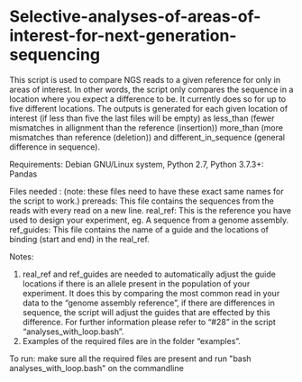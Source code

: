 # Selective-analyses-of-areas-of-interest-for-next-generation-sequencing
This script is used to compare NGS reads to a given reference for only in areas of interest. In other words, the script only compares the sequence in a location where you expect a difference to be. It currently does so for up to five different locations. The outputs is generated for each given location of interest (if less than five the last files will be empty) as less_than (fewer mismatches in allignment than the reference (insertion)) more_than (more mismatches than reference (deletion)) and different_in_sequence (general difference in sequence).

Requirements:
Debian GNU/Linux system,
Python 2.7,
Python 3.7.3+:
Pandas


Files needed :
(note: these files need to have these exact same names for the script to work.)
prereads:
This file contains the sequences from the reads with every read on a new line.
real_ref:
This is the reference you have used to design your experiment, eg. A sequence from a genome assembly.
ref_guides:
This file contains the name of a guide and the locations of binding (start and end) in the real_ref.

Notes: 
1.	real_ref and ref_guides are needed to automatically adjust the guide locations if there is an allele present in the population of your experiment. It does this by comparing the most common read in your data to the “genome assembly reference”, if there are differences in sequence, the script will adjust the guides that are effected by this difference. For further information please refer to “#28” in the script “analyses_with_loop.bash”. 
2.	Examples of the required files are in the folder “examples”.

To run: make sure all the required files are present and run "bash analyses_with_loop.bash" on the commandline

